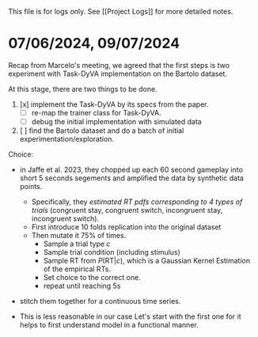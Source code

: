 This file is for logs only. See [[Project Logs]] for more detailed notes. 

# 07/06/2024, 09/07/2024
Recap from Marcelo's meeting, we agreed that the first steps is two experiment with Task-DyVA implementation on the Bartolo dataset. 

At this stage, there are two things to be done. 
1. [x] implement the Task-DyVA by its specs from the paper. 
	- [ ] re-map the trainer class for Task-DyVA. 
	- [ ] debug the initial implementation with simulated data
2. [ ] find the Bartolo dataset and do a batch of initial experimentation/exploration. 

Choice: 
- in Jaffe et al. 2023, they chopped up each 60 second gameplay into short 5 seconds segements and amplified the data by synthetic data points.
	- Specifically, they *estimated RT pdfs corresponding to 4 types of trials* (congruent stay, congruent switch, incongruent stay, incongruent switch). 
	- First introduce 10 folds replication into the original dataset
	- Then mutate it $75\%$ of times. 
		- Sample a trial type $c$
		- Sample trial condition (including stimulus)
		- Sample RT from $P(\mathrm{RT}|c)$, which is a Gaussian Kernel Estimation of the empirical RTs.
		- Set choice to the correct one. 
		- repeat until reaching 5s
- stitch them together for a continuous time series. 
	
- This is less reasonable in our case
Let's start with the first one for it helps to first understand model in a functional manner.
